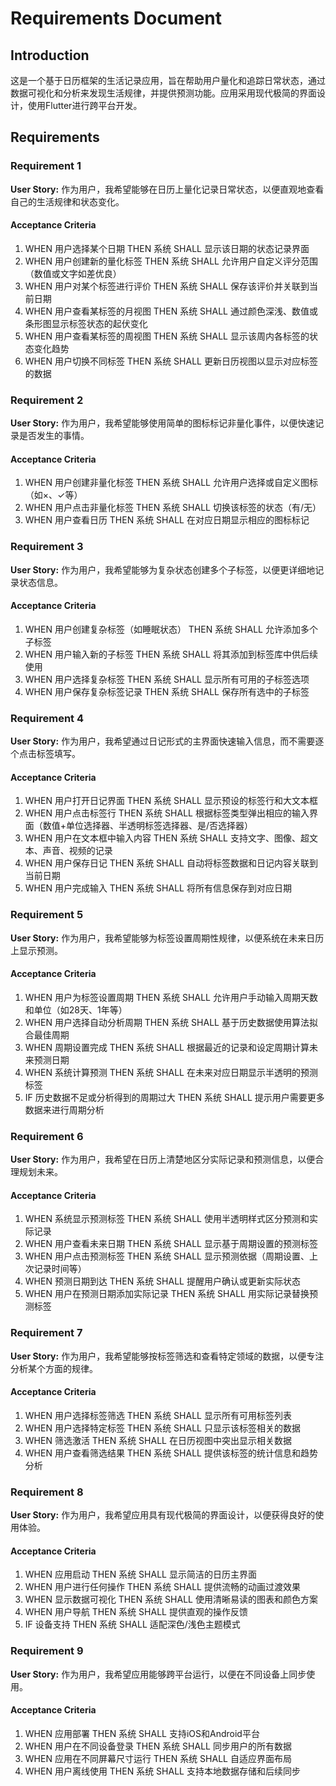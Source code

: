# Requirements Document

## Introduction

这是一个基于日历框架的生活记录应用，旨在帮助用户量化和追踪日常状态，通过数据可视化和分析来发现生活规律，并提供预测功能。应用采用现代极简的界面设计，使用Flutter进行跨平台开发。

## Requirements

### Requirement 1

**User Story:** 作为用户，我希望能够在日历上量化记录日常状态，以便直观地查看自己的生活规律和状态变化。

#### Acceptance Criteria

1. WHEN 用户选择某个日期 THEN 系统 SHALL 显示该日期的状态记录界面
2. WHEN 用户创建新的量化标签 THEN 系统 SHALL 允许用户自定义评分范围（数值或文字如差优良）
3. WHEN 用户对某个标签进行评价 THEN 系统 SHALL 保存该评价并关联到当前日期
4. WHEN 用户查看某标签的月视图 THEN 系统 SHALL 通过颜色深浅、数值或条形图显示标签状态的起伏变化
5. WHEN 用户查看某标签的周视图 THEN 系统 SHALL 显示该周内各标签的状态变化趋势
6. WHEN 用户切换不同标签 THEN 系统 SHALL 更新日历视图以显示对应标签的数据

### Requirement 2

**User Story:** 作为用户，我希望能够使用简单的图标标记非量化事件，以便快速记录是否发生的事情。

#### Acceptance Criteria

1. WHEN 用户创建非量化标签 THEN 系统 SHALL 允许用户选择或自定义图标（如×、✓等）
2. WHEN 用户点击非量化标签 THEN 系统 SHALL 切换该标签的状态（有/无）
3. WHEN 用户查看日历 THEN 系统 SHALL 在对应日期显示相应的图标标记

### Requirement 3

**User Story:** 作为用户，我希望能够为复杂状态创建多个子标签，以便更详细地记录状态信息。

#### Acceptance Criteria

1. WHEN 用户创建复杂标签（如睡眠状态） THEN 系统 SHALL 允许添加多个子标签
2. WHEN 用户输入新的子标签 THEN 系统 SHALL 将其添加到标签库中供后续使用
3. WHEN 用户选择复杂标签 THEN 系统 SHALL 显示所有可用的子标签选项
4. WHEN 用户保存复杂标签记录 THEN 系统 SHALL 保存所有选中的子标签

### Requirement 4

**User Story:** 作为用户，我希望通过日记形式的主界面快速输入信息，而不需要逐个点击标签填写。

#### Acceptance Criteria

1. WHEN 用户打开日记界面 THEN 系统 SHALL 显示预设的标签行和大文本框
2. WHEN 用户点击标签行 THEN 系统 SHALL 根据标签类型弹出相应的输入界面（数值+单位选择器、半透明标签选择器、是/否选择器）
3. WHEN 用户在文本框中输入内容 THEN 系统 SHALL 支持文字、图像、超文本、声音、视频的记录
4. WHEN 用户保存日记 THEN 系统 SHALL 自动将标签数据和日记内容关联到当前日期
5. WHEN 用户完成输入 THEN 系统 SHALL 将所有信息保存到对应日期

### Requirement 5

**User Story:** 作为用户，我希望能够为标签设置周期性规律，以便系统在未来日历上显示预测。

#### Acceptance Criteria

1. WHEN 用户为标签设置周期 THEN 系统 SHALL 允许用户手动输入周期天数和单位（如28天、1年等）
2. WHEN 用户选择自动分析周期 THEN 系统 SHALL 基于历史数据使用算法拟合最佳周期
3. WHEN 周期设置完成 THEN 系统 SHALL 根据最近的记录和设定周期计算未来预测日期
4. WHEN 系统计算预测 THEN 系统 SHALL 在未来对应日期显示半透明的预测标签
5. IF 历史数据不足或分析得到的周期过大 THEN 系统 SHALL 提示用户需要更多数据来进行周期分析

### Requirement 6

**User Story:** 作为用户，我希望在日历上清楚地区分实际记录和预测信息，以便合理规划未来。

#### Acceptance Criteria

1. WHEN 系统显示预测标签 THEN 系统 SHALL 使用半透明样式区分预测和实际记录
2. WHEN 用户查看未来日期 THEN 系统 SHALL 显示基于周期设置的预测标签
3. WHEN 用户点击预测标签 THEN 系统 SHALL 显示预测依据（周期设置、上次记录时间等）
4. WHEN 预测日期到达 THEN 系统 SHALL 提醒用户确认或更新实际状态
5. WHEN 用户在预测日期添加实际记录 THEN 系统 SHALL 用实际记录替换预测标签

### Requirement 7

**User Story:** 作为用户，我希望能够按标签筛选和查看特定领域的数据，以便专注分析某个方面的规律。

#### Acceptance Criteria

1. WHEN 用户选择标签筛选 THEN 系统 SHALL 显示所有可用标签列表
2. WHEN 用户选择特定标签 THEN 系统 SHALL 只显示该标签相关的数据
3. WHEN 筛选激活 THEN 系统 SHALL 在日历视图中突出显示相关数据
4. WHEN 用户查看筛选结果 THEN 系统 SHALL 提供该标签的统计信息和趋势分析

### Requirement 8

**User Story:** 作为用户，我希望应用具有现代极简的界面设计，以便获得良好的使用体验。

#### Acceptance Criteria

1. WHEN 应用启动 THEN 系统 SHALL 显示简洁的日历主界面
2. WHEN 用户进行任何操作 THEN 系统 SHALL 提供流畅的动画过渡效果
3. WHEN 显示数据可视化 THEN 系统 SHALL 使用清晰易读的图表和颜色方案
4. WHEN 用户导航 THEN 系统 SHALL 提供直观的操作反馈
5. IF 设备支持 THEN 系统 SHALL 适配深色/浅色主题模式

### Requirement 9

**User Story:** 作为用户，我希望应用能够跨平台运行，以便在不同设备上同步使用。

#### Acceptance Criteria

1. WHEN 应用部署 THEN 系统 SHALL 支持iOS和Android平台
2. WHEN 用户在不同设备登录 THEN 系统 SHALL 同步用户的所有数据
3. WHEN 应用在不同屏幕尺寸运行 THEN 系统 SHALL 自适应界面布局
4. WHEN 用户离线使用 THEN 系统 SHALL 支持本地数据存储和后续同步